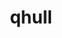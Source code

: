 ---
title: "qhull"
layout: cache
categories: [package, develop-2024-05-12]
meta: {"versions": ["2020.2"], "compilers": ["apple-clang@=15.0.0", "gcc@=11.1.0", "gcc@=11.4.0", "gcc@=7.5.0", "gcc@=9.4.0", "oneapi@=2024.0.0"], "oss": ["ubuntu18.04", "ubuntu20.04", "ubuntu22.04", "ventura"], "platforms": ["darwin", "linux"], "targets": ["aarch64", "neoverse_v1", "neoverse_v2", "ppc64le", "x86_64_v3"], "stacks": ["data-vis-sdk", "e4s", "e4s-neoverse-v2", "e4s-neoverse_v1", "e4s-oneapi", "e4s-power", "e4s-rocm-external", "ml-darwin-aarch64-mps", "ml-linux-x86_64-cpu", "ml-linux-x86_64-cuda", "radiuss", "root"], "num_specs": 9, "num_specs_by_stack": {"ml-darwin-aarch64-mps": 1, "root": 9, "radiuss": 1, "e4s-power": 1, "data-vis-sdk": 2, "e4s-neoverse_v1": 1, "e4s-neoverse-v2": 1, "ml-linux-x86_64-cpu": 1, "e4s": 1, "e4s-rocm-external": 1, "ml-linux-x86_64-cuda": 1, "e4s-oneapi": 1}}
spec_details: [{"hash": "p6fwjusylqrjkpp3t5gbgfx27vmgdshi", "compiler": "apple-clang@=15.0.0", "versions": ["2020.2"], "os": "ventura", "platform": "darwin", "target": "aarch64", "variants": ["build_system=cmake", "build_type=Release", "generator=make", "~ipo"], "stacks": ["ml-darwin-aarch64-mps", "root"], "size": "-", "tarball": "https://binaries.spack.io/releases/develop-2024-05-12/build_cache/darwin-ventura-aarch64/apple-clang-15.0.0/qhull-2020.2/darwin-ventura-aarch64-apple-clang-15.0.0-qhull-2020.2-p6fwjusylqrjkpp3t5gbgfx27vmgdshi.spack"}, {"hash": "jrscf66yvxltcmpqp77zpp32p556y6j2", "compiler": "gcc@=7.5.0", "versions": ["2020.2"], "os": "ubuntu18.04", "platform": "linux", "target": "x86_64_v3", "variants": ["build_system=cmake", "build_type=Release", "generator=make", "~ipo"], "stacks": ["root", "radiuss"], "size": "-", "tarball": "https://binaries.spack.io/releases/develop-2024-05-12/build_cache/linux-ubuntu18.04-x86_64_v3/gcc-7.5.0/qhull-2020.2/linux-ubuntu18.04-x86_64_v3-gcc-7.5.0-qhull-2020.2-jrscf66yvxltcmpqp77zpp32p556y6j2.spack"}, {"hash": "mga6dlme2uqj4cv527zcw3cl644v5r4z", "compiler": "gcc@=9.4.0", "versions": ["2020.2"], "os": "ubuntu20.04", "platform": "linux", "target": "ppc64le", "variants": ["build_system=cmake", "build_type=Release", "generator=make", "~ipo"], "stacks": ["root", "e4s-power"], "size": "-", "tarball": "https://binaries.spack.io/releases/develop-2024-05-12/build_cache/linux-ubuntu20.04-ppc64le/gcc-9.4.0/qhull-2020.2/linux-ubuntu20.04-ppc64le-gcc-9.4.0-qhull-2020.2-mga6dlme2uqj4cv527zcw3cl644v5r4z.spack"}, {"hash": "vcng6lao634bdh6lzftsmqvgyc4z3zzs", "compiler": "gcc@=11.1.0", "versions": ["2020.2"], "os": "ubuntu20.04", "platform": "linux", "target": "x86_64_v3", "variants": ["build_system=cmake", "build_type=Release", "generator=make", "~ipo"], "stacks": ["data-vis-sdk", "root"], "size": "-", "tarball": "https://binaries.spack.io/releases/develop-2024-05-12/build_cache/linux-ubuntu20.04-x86_64_v3/gcc-11.1.0/qhull-2020.2/linux-ubuntu20.04-x86_64_v3-gcc-11.1.0-qhull-2020.2-vcng6lao634bdh6lzftsmqvgyc4z3zzs.spack"}, {"hash": "fcgfx54htra4dma5jn6uvs676m6sjqin", "compiler": "gcc@=11.1.0", "versions": ["2020.2"], "os": "ubuntu20.04", "platform": "linux", "target": "x86_64_v3", "variants": ["build_system=cmake", "build_type=Release", "generator=make", "~ipo"], "stacks": ["data-vis-sdk", "root"], "size": "-", "tarball": "https://binaries.spack.io/releases/develop-2024-05-12/build_cache/linux-ubuntu20.04-x86_64_v3/gcc-11.1.0/qhull-2020.2/linux-ubuntu20.04-x86_64_v3-gcc-11.1.0-qhull-2020.2-fcgfx54htra4dma5jn6uvs676m6sjqin.spack"}, {"hash": "m3mp2rebt5b7jegb374mb3k7qccfysbd", "compiler": "gcc@=11.4.0", "versions": ["2020.2"], "os": "ubuntu22.04", "platform": "linux", "target": "neoverse_v1", "variants": ["build_system=cmake", "build_type=Release", "generator=make", "~ipo"], "stacks": ["root", "e4s-neoverse_v1"], "size": "-", "tarball": "https://binaries.spack.io/releases/develop-2024-05-12/build_cache/linux-ubuntu22.04-neoverse_v1/gcc-11.4.0/qhull-2020.2/linux-ubuntu22.04-neoverse_v1-gcc-11.4.0-qhull-2020.2-m3mp2rebt5b7jegb374mb3k7qccfysbd.spack"}, {"hash": "dpu3awumbcamdh23ao774kwpkvcyrpxy", "compiler": "gcc@=11.4.0", "versions": ["2020.2"], "os": "ubuntu22.04", "platform": "linux", "target": "neoverse_v2", "variants": ["build_system=cmake", "build_type=Release", "generator=make", "~ipo"], "stacks": ["root", "e4s-neoverse-v2"], "size": "-", "tarball": "https://binaries.spack.io/releases/develop-2024-05-12/build_cache/linux-ubuntu22.04-neoverse_v2/gcc-11.4.0/qhull-2020.2/linux-ubuntu22.04-neoverse_v2-gcc-11.4.0-qhull-2020.2-dpu3awumbcamdh23ao774kwpkvcyrpxy.spack"}, {"hash": "vu4zcz2e232mclz3f4fh7vkizeekixv2", "compiler": "gcc@=11.4.0", "versions": ["2020.2"], "os": "ubuntu22.04", "platform": "linux", "target": "x86_64_v3", "variants": ["build_system=cmake", "build_type=Release", "generator=make", "~ipo"], "stacks": ["root", "ml-linux-x86_64-cpu", "e4s", "e4s-rocm-external", "ml-linux-x86_64-cuda"], "size": "-", "tarball": "https://binaries.spack.io/releases/develop-2024-05-12/build_cache/linux-ubuntu22.04-x86_64_v3/gcc-11.4.0/qhull-2020.2/linux-ubuntu22.04-x86_64_v3-gcc-11.4.0-qhull-2020.2-vu4zcz2e232mclz3f4fh7vkizeekixv2.spack"}, {"hash": "znmb7rk6gdek7pa4inpbg5jc4brdxley", "compiler": "oneapi@=2024.0.0", "versions": ["2020.2"], "os": "ubuntu22.04", "platform": "linux", "target": "x86_64_v3", "variants": ["build_system=cmake", "build_type=Release", "generator=make", "~ipo"], "stacks": ["root", "e4s-oneapi"], "size": "-", "tarball": "https://binaries.spack.io/releases/develop-2024-05-12/build_cache/linux-ubuntu22.04-x86_64_v3/oneapi-2024.0.0/qhull-2020.2/linux-ubuntu22.04-x86_64_v3-oneapi-2024.0.0-qhull-2020.2-znmb7rk6gdek7pa4inpbg5jc4brdxley.spack"}]
---